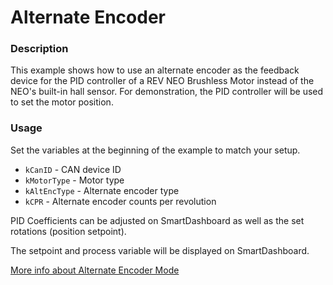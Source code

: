# Alternate Encoder

### Description
This example shows how to use an alternate encoder as the feedback device for the PID controller of a REV NEO Brushless Motor instead of the NEO's built-in hall sensor. For demonstration, the PID controller will be used to set the motor position.

### Usage
Set the variables at the beginning of the example to match your setup.
- `kCanID` - CAN device ID
- `kMotorType` - Motor type
- `kAltEncType` - Alternate encoder type
- `kCPR` - Alternate encoder counts per revolution

PID Coefficients can be adjusted on SmartDashboard as well as the set rotations (position setpoint). 

The setpoint and process variable will be displayed on SmartDashboard.

[More info about Alternate Encoder Mode](https://docs.revrobotics.com/sparkmax/operating-modes-1/alternate-encoder-mode)
